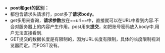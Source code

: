 - **post和get的区别：**
-   都包含请求头请求行，post多了**请求body**。
-   get多用来查询，**请求参数**放在==url==中，直接就可以在URL中看到内容.不会对服务器上的内容产生作用。post用来**提交**，如把账号密码放入body中,用户无法直接看到.
-   GET提交的数据长度是有限制的，因为URL长度有限制，具体的长度限制视浏览器而定。而POST没有。